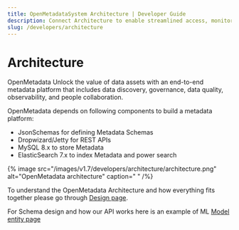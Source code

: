 ```yaml
---
title: OpenMetadataSystem Architecture | Developer Guide
description: Connect Architecture to enable streamlined access, monitoring, or search of enterprise data using secure and scalable integrations.
slug: /developers/architecture
---
```


# Architecture

OpenMetadata Unlock the value of data assets with an end-to-end metadata platform that includes data discovery, governance, data quality, observability, and people collaboration.

OpenMetadata depends on following components to build a metadata platform:

- JsonSchemas for defining Metadata Schemas
- Dropwizard/Jetty for REST APIs
- MySQL 8.x to store Metadata
- ElasticSearch 7.x to index Metadata and power search

{% image src="/images/v1.7/developers/architecture/architecture.png" alt="OpenMetadata architecture" caption=" " /%}

To understand the OpenMetadata Architecture and how everything fits together please go through [Design page](/main-concepts/high-level-design).

For Schema design and how our API works here is an example of ML [Model entity page](/sdk/python/entities/ml-model)